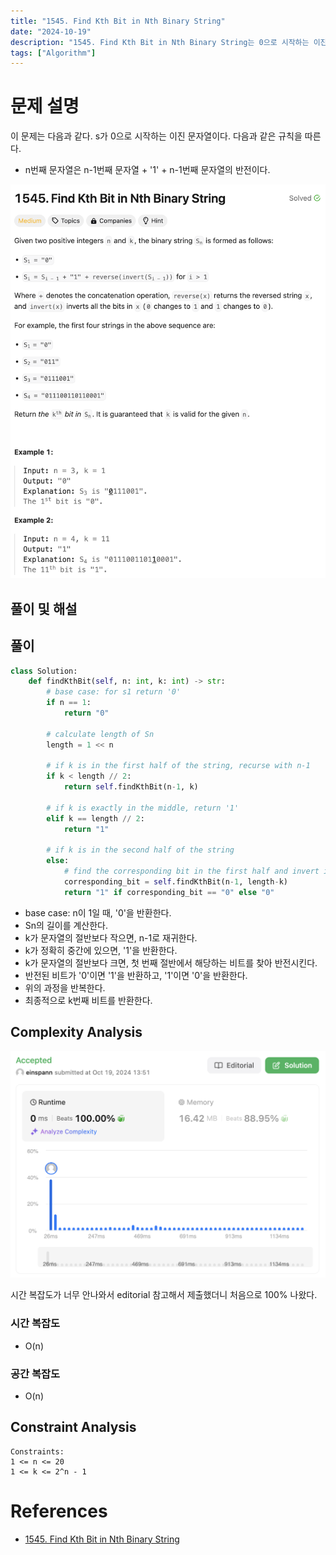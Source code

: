 ```yaml
---
title: "1545. Find Kth Bit in Nth Binary String"
date: "2024-10-19"
description: "1545. Find Kth Bit in Nth Binary String는 0으로 시작하는 이진 문자열이 주어지고, n번째 문자열은 n-1번째 문자열 + '1' + n-1번째 문자열의 반전이다. 이때, n번째 문자열에서 k번째 문자를 찾는 문제이다."
tags: ["Algorithm"]
---
```


# 문제 설명
이 문제는 다음과 같다.
s가 0으로 시작하는 이진 문자열이다. 다음과 같은 규칙을 따른다.
- n번째 문자열은 n-1번째 문자열 + '1' + n-1번째 문자열의 반전이다.

![1545](../../../images/LEET/1545/1545.png)

## 풀이 및 해설

## 풀이
```python
class Solution:
    def findKthBit(self, n: int, k: int) -> str:
        # base case: for s1 return '0'
        if n == 1:
            return "0"

        # calculate length of Sn
        length = 1 << n

        # if k is in the first half of the string, recurse with n-1
        if k < length // 2:
            return self.findKthBit(n-1, k)
        
        # if k is exactly in the middle, return '1'
        elif k == length // 2:
            return "1"
        
        # if k is in the second half of the string
        else:
            # find the corresponding bit in the first half and invert it
            corresponding_bit = self.findKthBit(n-1, length-k)
            return "1" if corresponding_bit == "0" else "0"
```
- base case: n이 1일 때, '0'을 반환한다.
- Sn의 길이를 계산한다.
- k가 문자열의 절반보다 작으면, n-1로 재귀한다.
- k가 정확히 중간에 있으면, '1'을 반환한다.
- k가 문자열의 절반보다 크면, 첫 번째 절반에서 해당하는 비트를 찾아 반전시킨다.
- 반전된 비트가 '0'이면 '1'을 반환하고, '1'이면 '0'을 반환한다.
- 위의 과정을 반복한다.
- 최종적으로 k번째 비트를 반환한다.

## Complexity Analysis
![tc](../../../images/LEET/1545/tc.png)

시간 복잡도가 너무 안나와서 editorial 참고해서 제출했더니 처음으로 100% 나왔다.

### 시간 복잡도
- O(n)

### 공간 복잡도
- O(n)

## Constraint Analysis
```
Constraints:
1 <= n <= 20
1 <= k <= 2^n - 1
```

# References
- [1545. Find Kth Bit in Nth Binary String](https://leetcode.com/problems/find-kth-bit-in-nth-binary-string/)